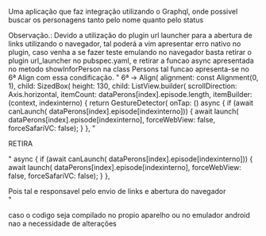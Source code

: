 Uma aplicação que faz integração utilizando o Graphql, onde possivel  buscar os personagens tanto pelo nome quanto pelo status

Observação.: Devido a utilização do plugin url launcher para a abertura de links utilizando o navegador, tal poderá a vim apresentar erro nativo no plugin,
caso venha a se fazer teste emulando no navegador basta retirar o plugin url_launcher no pubspec.yaml, e retirar a funcao async apresentada no metodo showInforPerson na class Persons tal funcao apresenta-se no 6ª Align com essa condificação.
"
6ª -> Align(
                alignment: const Alignment(0, 1),
                child: SizedBox(
                  height: 130,
                  child: ListView.builder(
                    scrollDirection: Axis.horizontal,
                    itemCount: dataPerons[index].episode.length,
                    itemBuilder: (context, indexinterno) {
                      return GestureDetector(
                        onTap: () async {
                          if (await canLaunch(
                              dataPerons[index].episode[indexinterno])) {
                            await launch(
                                dataPerons[index].episode[indexinterno],
                                forceWebView: false,
                                forceSafariVC: false);
                          }
                        },
"

RETIRA

"
async {
                          if (await canLaunch(
                              dataPerons[index].episode[indexinterno])) {
                            await launch(
                                dataPerons[index].episode[indexinterno],
                                forceWebView: false,
                                forceSafariVC: false);
                          }
                        },
                        
Pois tal e responsavel pelo envio de links e abertura do navegador                        
"

caso o codigo seja compilado no propio aparelho ou no emulador android nao a necessidade
de alterações
